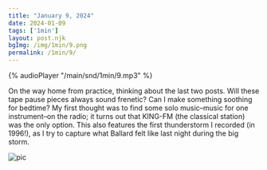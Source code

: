```yaml
---
title: "January 9, 2024"
date: 2024-01-09
tags: ['1min']
layout: post.njk
bgImg: /img/1min/9.png
permalink: /1min/9/
---
```


{% audioPlayer "/main/snd/1min/9.mp3" %}

On the way home from practice, thinking about the last two posts. Will these tape pause pieces always sound frenetic? Can I make something soothing for bedtime? My first thought was to find some solo music–music for one instrument–on the radio; it turns out that KING-FM (the classical station) was the only option. This also features the first thunderstorm I recorded (in 1996!), as I try to capture what Ballard felt like last night during the big storm. 

![pic](/main/img/1min/9.png)



